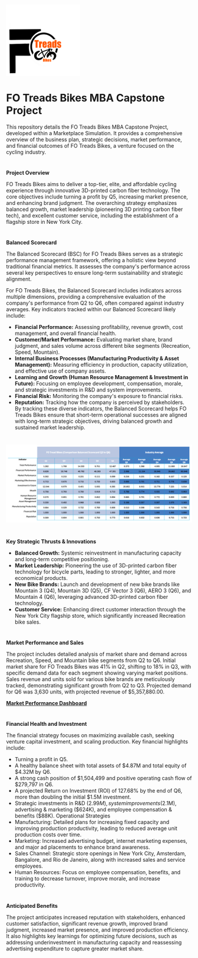<img src="https://github.com/LashawnFofung/FO-Tread-Bikes/raw/main/FO%20Tread%20Bikes%20Logo%20PNG.png" width="200" alt="FO Tread Bikes Logo">

<h1>FO Treads Bikes MBA Capstone Project</H1> 

This repository details the FO Treads Bikes MBA Capstone Project, developed within a Marketplace Simulation. It provides a comprehensive overview of the business plan, strategic decisions, market performance, and financial outcomes of FO Treads Bikes, a venture focused on the cycling industry.

<h1></h1>

<b>Project Overview</b>

FO Treads Bikes aims to deliver a top-tier, elite, and affordable cycling experience through innovative 3D-printed carbon fiber technology. The core objectives include turning a profit by Q5, increasing market presence, and enhancing brand judgment. The overarching strategy emphasizes balanced growth, market leadership (pioneering 3D printing carbon fiber tech), and excellent customer service, including the establishment of a flagship store in New York City.

<h1></h1>

<b>Balanced Scorecard</b>

The Balanced Scorecard (BSC) for FO Treads Bikes serves as a strategic performance management framework, offering a holistic view beyond traditional financial metrics. It assesses the company's performance across several key perspectives to ensure long-term sustainability and strategic alignment.

For FO Treads Bikes, the Balanced Scorecard includes indicators across multiple dimensions, providing a comprehensive evaluation of the company's performance from Q2 to Q6, often compared against industry averages. Key indicators tracked within our Balanced Scorecard likely include:

  - <b>Financial Performance:</b> Assessing profitability, revenue growth, cost management, and overall financial health.
  - <b>Customer/Market Performance:</b> Evaluating market share, brand judgment, and sales volume across different bike segments (Recreation, Speed, Mountain).
  - <b>Internal Business Processes (Manufacturing Productivity & Asset Management):</b> Measuring efficiency in production, capacity utilization, and effective use of company assets.
  - <b>Learning and Growth (Human Resource Management & Investment in Future):</b> Focusing on employee development, compensation, morale, and strategic investments in R&D and system improvements.
  - <b>Financial Risk:</b> Monitoring the company's exposure to financial risks.
  - <b>Reputation:</b> Tracking how the company is perceived by stakeholders.
By tracking these diverse indicators, the Balanced Scorecard helps FO Treads Bikes ensure that short-term operational successes are aligned with long-term strategic objectives, driving balanced growth and sustained market leadership.


<h1></h1>

![Chart of Combined Balanced Scorecard Q2 to Q6](https://github.com/LashawnFofung/FO-Tread-Bikes/blob/main/Dashboard/Image/Chart%20Comparison%20Balanced%20Scorecard%20with%20Industry%20Averages%20Q2%20to%20Q6.png)

<h1></h1>

<b>Key Strategic Thrusts & Innovations</b>

  - <b>Balanced Growth:</b> Systemic reinvestment in manufacturing capacity and long-term competitive positioning.
  - <b>Market Leadership:</b> Pioneering the use of 3D-printed carbon fiber technology for bicycle parts, leading to stronger, lighter, and more economical products.
  - <b>New Bike Brands:</b> Launch and development of new bike brands like Mountain 3 (Q4), Mountain 3D (Q5), CF Vector 3 (Q6), AERO 3 (Q6), and Mountain 4 (Q6), leveraging advanced 3D-printed carbon fiber technology.
  - <b>Customer Service:</b> Enhancing direct customer interaction through the New York City flagship store, which significantly increased Recreation bike sales.

<h1></h1>


<b>Market Performance and Sales</b>

The project includes detailed analysis of market share and demand across Recreation, Speed, and Mountain bike segments from Q2 to Q6. Initial market share for FO Treads Bikes was 41% in Q2, shifting to 18% in Q3, with specific demand data for each segment showing varying market positions. Sales revenue and units sold for various bike brands are meticulously tracked, demonstrating significant growth from Q2 to Q3. Projected demand for Q6 was 3,630 units, with projected revenue of $5,357,880.00.

[<b>Market Performance Dashboard</b>](https://github.com/LashawnFofung/FO-Tread-Bikes/blob/main/Dashboard/Dashboard.md#market-performance)


<h1></h1>

<b>Financial Health and Investment</b>

The financial strategy focuses on maximizing available cash, seeking venture capital investment, and scaling production. Key financial highlights include:

  - Turning a profit in Q5.
  - A healthy balance sheet with total assets of $4.87M and total equity of $4.32M by Q6.
  - A strong cash position of $1,504,499 and positive operating cash flow of $279,797 in Q6.
  - A projected Return on Investment (ROI) of 127.68% by the end of Q6, more than doubling the initial $1.5M investment.
  - Strategic investments in R&D ($2.99M), system improvements ($2.1M), advertising & marketing ($624K), and employee compensation & benefits ($88K).
Operational Strategies
  - Manufacturing: Detailed plans for increasing fixed capacity and improving production productivity, leading to reduced average unit production costs over time.
  - Marketing: Increased advertising budget, internet marketing expenses, and major ad placements to enhance brand awareness.
  - Sales Channel: Strategic store openings in New York City, Amsterdam, Bangalore, and Rio de Janeiro, along with increased sales and service employees.
  - Human Resources: Focus on employee compensation, benefits, and training to decrease turnover, improve morale, and increase productivity.

<h1></h1>

<b>Anticipated Benefits</b>

The project anticipates increased reputation with stakeholders, enhanced customer satisfaction, significant revenue growth, improved brand judgment, increased market presence, and improved production efficiency. It also highlights key learnings for optimizing future decisions, such as addressing underinvestment in manufacturing capacity and reassessing advertising expenditure to capture greater market share.


